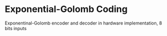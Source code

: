 # Exponential-Golomb Coding
Exponentinal-Golomb encoder and decoder in hardware implementation, 8 bits inputs
